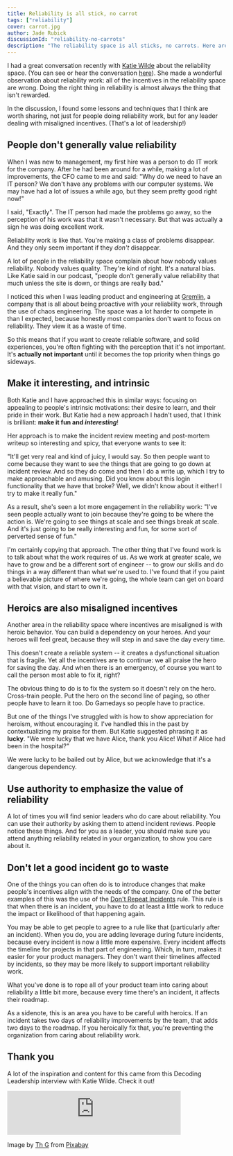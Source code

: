 ```yaml
---
title: Reliability is all stick, no carrot
tags: ["reliability"]
cover: carrot.jpg
author: Jade Rubick
discussionId: "reliability-no-carrots"
description: "The reliability space is all sticks, no carrots. Here are some ways to produce good results anyway"
---
```


I had a great conversation recently with [Katie Wilde](https://www.linkedin.com/in/katiewilde/) about the reliability space. (You can see or hear the conversation [here](https://creators.spotify.com/pod/show/decodingleadership/episodes/17--Katie-Wilde-on-the-challenging-step-to-director--and-the-perverse-incentives-of-reliability-e2rgdth/a-ablas7g)). She made a wonderful observation about reliability work: all of the incentives in the reliability space are wrong. Doing the right thing in reliability is almost always the thing that isn't rewarded.

In the discussion, I found some lessons and techniques that I think are worth sharing, not just for people doing reliability work, but for any leader dealing with misaligned incentives. (That's a lot of leadership!)

<re-img src="carrot.jpg"></re-img>

## People don't generally value reliability

When I was new to management, my first hire was a person to do IT work for the company. After he had been around for a while, making a lot of improvements, the CFO came to me and said: "Why do we need to have an IT person? We don't have any problems with our computer systems. We may have had a lot of issues a while ago, but they seem pretty good right now!"

I said, "Exactly". The IT person had made the problems go away, so the perception of his work was that it wasn't necessary. But that was actually a sign he was doing excellent work.

Reliability work is like that. You're making a class of problems disappear. And they only seem important if they _don't_ disappear. 

A lot of people in the reliability space complain about how nobody values reliability. Nobody values quality. They're kind of right. It's a natural bias. Like Katie said in our podcast, "people don't generally value reliability that much unless the site is down, or things are really bad."

I noticed this when I was leading product and engineering at [Gremlin](https://www.gremlin.com), a company that is all about being proactive with your reliability work, through the use of chaos engineering. The space was a lot harder to compete in than I expected, because honestly most companies don't want to focus on reliability. They view it as a waste of time.

So this means that if you want to create reliable software, and solid experiences, you're often fighting with the perception that it's not important. It's **actually not important** until it becomes the top priority when things go sideways. 

## Make it interesting, and intrinsic

Both Katie and I have approached this in similar ways: focusing on appealing to people's intrinsic motivations: their desire to learn, and their pride in their work. But Katie had a new approach I hadn't used, that I think is brilliant: **make it fun and _interesting_**!

Her approach is to make the incident review meeting and post-mortem writeup so interesting and spicy, that everyone wants to see it:

"It'll get very real and kind of juicy, I would say. So then people want to come because they want to see the things that are going to go down at incident review. And so they do come and then I do a write up, which I try to make approachable and amusing. Did you know about this login functionality that we have that broke? Well, we didn't know about it either! I try to make it really fun."

As a result, she's seen a lot more engagement in the reliability work: "I've seen people actually want to join because they're going to be where the action is. We're going to see things at scale and see things break at scale. And it's just going to be really interesting and fun, for some sort of perverted sense of fun."

I'm certainly copying that approach. The other thing that I've found work is to talk about what the work requires of us. As we work at greater scale, we have to grow and be a different sort of engineer -- to grow our skills and do things in a way different than what we're used to. I've found that if you paint a believable picture of where we're going, the whole team can get on board with that vision, and start to own it.

## Heroics are also misaligned incentives

Another area in the reliability space where incentives are misaligned is with heroic behavior. You can build a dependency on your heroes. And your heroes will feel great, because they will step in and save the day every time.

This doesn't create a reliable system -- it creates a dysfunctional situation that is fragile. Yet all the incentives are to continue: we all praise the hero for saving the day. And when there is an emergency, of course you want to call the person most able to fix it, right?

The obvious thing to do is to fix the system so it doesn't rely on the hero. Cross-train people. Put the hero on the second line of paging, so other people have to learn it too. Do Gamedays so people have to practice.

But one of the things I've struggled with is how to show appreciation for heroism, without encouraging it. I've handled this in the past by contextualizing my praise for them. But Katie suggested phrasing it as **lucky**. "We were lucky that we have Alice, thank you Alice! What if Alice had been in the hospital?"

We were lucky to be bailed out by Alice, but we acknowledge that it's a dangerous dependency. 

## Use authority to emphasize the value of reliability

A lot of times you will find senior leaders who do care about reliability. You can use their authority by asking them to attend incident reviews. People notice these things. And for you as a leader, you should make sure you attend anything reliability related in your organization, to show you care about it.

## Don't let a good incident go to waste

One of the things you can often do is to introduce changes that make people's incentives align with the needs of the company. One of the better examples of this was the use of the [Don't Repeat Incidents](/dont-repeat-incidents/) rule. This rule is that when there is an incident, you have to do at least a little work to reduce the impact or likelihood of that happening again. 

You may be able to get people to agree to a rule like that (particularly after an incident). When you do, you are adding leverage during future incidents, because every incident is now a little more expensive. Every incident affects the timeline for projects in that part of engineering. Which, in turn, makes it easier for your product managers. They don't want their timelines affected by incidents, so they may be more likely to support important reliability work.

What you've done is to rope all of your product team into caring about reliability a little bit more, because every time there's an incident, it affects their roadmap. 

As a sidenote, this is an area you have to be careful with heroics. If an incident takes two days of reliability improvements by the team, that adds two days to the roadmap. If you heroically fix that, you're preventing the organization from caring about reliability work.

## Thank you

A lot of the inspiration and content for this came from this Decoding Leadership interview with Katie Wilde. Check it out!

<iframe src="https://creators.spotify.com/pod/show/decodingleadership/embed/episodes/17--Katie-Wilde-on-the-challenging-step-to-director--and-the-perverse-incentives-of-reliability-e2rgdth/a-ablas7g" height="102px" width="400px" frameborder="0" scrolling="no"></iframe>

Image by <a href="https://pixabay.com/users/maxmann-665103/?utm_source=link-attribution&utm_medium=referral&utm_campaign=image&utm_content=2309814">Th G</a> from <a href="https://pixabay.com//?utm_source=link-attribution&utm_medium=referral&utm_campaign=image&utm_content=2309814">Pixabay</a>